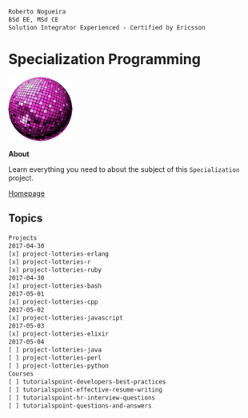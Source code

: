 ```
Roberto Nogueira  
BSd EE, MSd CE
Solution Integrator Experienced - Certified by Ericsson
```
# Specialization Programming

![specialization image](images/specialization.png)

**About**

Learn everything you need to about the subject of this `Specialization` project.

[Homepage](https://specialization.com)

## Topics
```
Projects
2017-04-30
[x] project-lotteries-erlang
[x] project-lotteries-r
[x] project-lotteries-ruby
2017-04-30
[x] project-lotteries-bash
2017-05-01
[x] project-lotteries-cpp
2017-05-02
[x] project-lotteries-javascript
2017-05-03
[x] project-lotteries-elixir
2017-05-04
[ ] project-lotteries-java
[ ] project-lotteries-perl
[ ] project-lotteries-python
Courses
[ ] tutorialspoint-developers-best-practices
[ ] tutorialspoint-effective-resume-writing
[ ] tutorialspoint-hr-interview-questions
[ ] tutorialspoint-questions-and-answers
```
